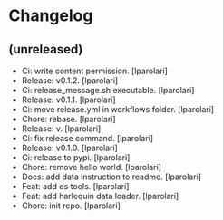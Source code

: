 Changelog
=========


(unreleased)
------------
- Ci: write content permission. [lparolari]
- Release: v0.1.2. [lparolari]
- Ci: release_message.sh executable. [lparolari]
- Release: v0.1.1. [lparolari]
- Ci: move release.yml in workflows folder. [lparolari]
- Chore: rebase. [lparolari]
- Release: v. [lparolari]
- Ci: fix release command. [lparolari]
- Release: v0.1.0. [lparolari]
- Ci: release to pypi. [lparolari]
- Chore: remove hello world. [lparolari]
- Docs: add data instruction to readme. [lparolari]
- Feat: add ds tools. [lparolari]
- Feat: add harlequin data loader. [lparolari]
- Chore: init repo. [lparolari]


